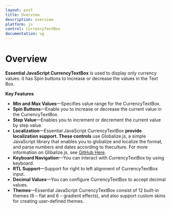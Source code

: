 ```yaml
---
layout: post
title: Overview
description: overview
platform: js
control: CurrencyTextBox  
documentation: ug
---
```


# Overview

**Essential JavaScript CurrencyTextBox** is used to display only currency values. it has Spin buttons to increase or decrease the values in the Text Box.

**Key Features**

* **Min and Max Values**—Specifies value range for the CurrencyTextBox.
* **Spin Buttons**—Enable you to increase or decrease the current value in the CurrencyTextBox.
* **Step Value**—Enables you to increment or decrement the current value by step value.
* **Localization**—Essential JavaScript CurrencyTextBox ****provide localization support. These controls**** use Globalize.js, a simple JavaScript library that enables you to globalize and localize the format, and parse numbers and dates according to theculture. For more information on Glibalize.js, see [GitHub Here](https://github.com/jquery/globalize).
* **Keyboard Navigation**—You can interact with CurrencyTextBox by using keyboard.
* **RTL Support**—Support for right to left alignment of CurrencyTextBox input.
* **Decimal Values**—You can configure CurrencyTextBox to accept decimal values.
* **Themes**—Essential JavaScript CurrencyTextBox consist of 12 built-in themes (6 – flat and 6 – gradient effects), and also support custom skins for creating user-defined themes.